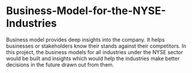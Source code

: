 # Business-Model-for-the-NYSE-Industries
Business model provides deep insights into the company. It helps businesses or stakeholders know their stands against their competitors. In this project, the business models for all industries under the NYSE sector would be built and insights which would help the industries make better decisions in the future drawn out from them.
